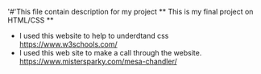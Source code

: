'#'This file contain description for my project
** This is my final project on HTML/CSS **
* I used this website to help to underdtand css
    https://www.w3schools.com/
* I used this web site to make a call through the website.
    https://www.mistersparky.com/mesa-chandler/

